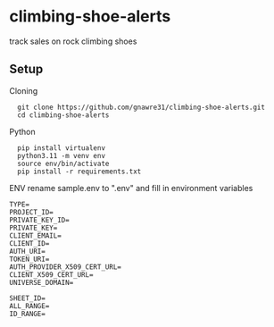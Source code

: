 # climbing-shoe-alerts

track sales on rock climbing shoes

## Setup

Cloning

```
  git clone https://github.com/gnawre31/climbing-shoe-alerts.git
  cd climbing-shoe-alerts
```

Python

```
  pip install virtualenv
  python3.11 -m venv env
  source env/bin/activate
  pip install -r requirements.txt
```

ENV
rename sample.env to ".env" and fill in environment variables

```
TYPE=
PROJECT_ID=
PRIVATE_KEY_ID=
PRIVATE_KEY=
CLIENT_EMAIL=
CLIENT_ID=
AUTH_URI=
TOKEN_URI=
AUTH_PROVIDER_X509_CERT_URL=
CLIENT_X509_CERT_URL=
UNIVERSE_DOMAIN=

SHEET_ID=
ALL_RANGE=
ID_RANGE=
```
